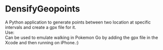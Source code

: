 # DensifyGeopoints
A Python application to generate points between two location at specific intervals and create a gpx file for it.
<br />
Use:
<br />
Can be used to emulate walking in Pokemon Go by adding the gpx file in the Xcode and then running on iPhone.:)
